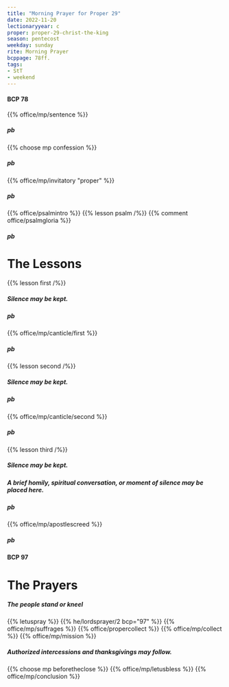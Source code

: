 ```yaml
---
title: "Morning Prayer for Proper 29"
date: 2022-11-20
lectionaryyear: c
proper: proper-29-christ-the-king
season: pentecost
weekday: sunday
rite: Morning Prayer
bcppage: 78ff.
tags:
- StT
- weekend
---
```


#### BCP 78
{{% office/mp/sentence %}}
##### pb
{{% choose mp confession %}}
##### pb
{{% office/mp/invitatory "proper" %}}
##### pb
{{% office/psalmintro %}}
{{% lesson psalm /%}}
{{% comment office/psalmgloria %}}
##### pb
# The Lessons
{{% lesson first /%}}
##### Silence may be kept.
##### pb
{{% office/mp/canticle/first %}}
##### pb
{{% lesson second /%}}
##### Silence may be kept.
##### pb
{{% office/mp/canticle/second %}}
##### pb
{{% lesson third /%}}
##### Silence may be kept.

##### A brief homily, spiritual conversation, or moment of silence may be placed here.

##### pb
{{% office/mp/apostlescreed %}}
##### pb
#### BCP 97
# The Prayers

##### The people stand or kneel
{{% letuspray %}}
{{% he/lordsprayer/2 bcp="97" %}}
{{% office/mp/suffrages %}}
{{% office/propercollect %}}
{{% office/mp/collect %}}
{{% office/mp/mission %}}

##### Authorized intercessions and thanksgivings may follow.

{{% choose mp beforetheclose %}}
{{% office/mp/letusbless %}}
{{% office/mp/conclusion %}}
